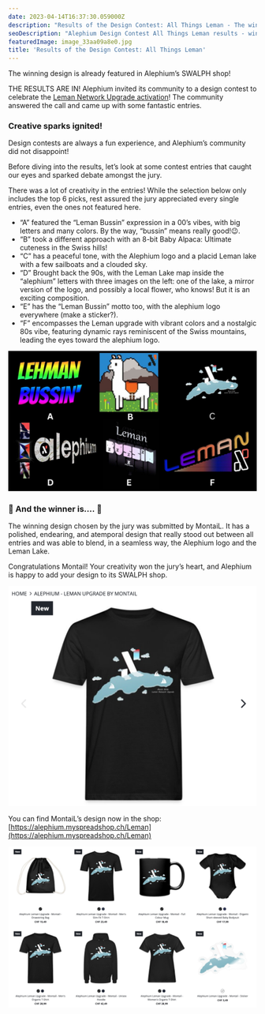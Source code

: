 ```yaml
---
date: 2023-04-14T16:37:30.059000Z
description: "Results of the Design Contest: All Things Leman - The winning design is already featured in Alephium's SWALPH shop! Celebrate the creative community contest winners."
seoDescription: "Alephium Design Contest All Things Leman results - winning design featured in SWALPH shop. Creative community contest winners announced."
featuredImage: image_33aa09a8e0.jpg
title: 'Results of the Design Contest: All Things Leman'
---
```


The winning design is already featured in Alephium’s SWALPH shop!

THE RESULTS ARE IN! Alephium invited its community to a design contest to celebrate the [Leman Network Upgrade activation](/news/post/the-leman-network-upgrade-is-live-f52c89b7dd6a)! The community answered the call and came up with some fantastic entries.

### Creative sparks ignited!

Design contests are always a fun experience, and Alephium’s community did not disappoint!

Before diving into the results, let’s look at some contest entries that caught our eyes and sparked debate amongst the jury.

There was a lot of creativity in the entries! While the selection below only includes the top 6 picks, rest assured the jury appreciated every single entries, even the ones not featured here.

- “A” featured the “Leman Bussin” expression in a 00’s vibes, with big letters and many colors. By the way, “bussin” means really good!😉.
- “B” took a different approach with an 8-bit Baby Alpaca: Ultimate cuteness in the Swiss hills!
- “C” has a peaceful tone, with the Alephium logo and a placid Leman lake with a few sailboats and a clouded sky.
- “D” Brought back the 90s, with the Leman Lake map inside the “alephium” letters with three images on the left: one of the lake, a mirror version of the logo, and possibly a local flower, who knows! But it is an exciting composition.
- “E” has the “Leman Bussin” motto too, with the alephium logo everywhere (make a sticker?).
- “F” encompasses the Leman upgrade with vibrant colors and a nostalgic 80s vibe, featuring dynamic rays reminiscent of the Swiss mountains, leading the eyes toward the alephium logo.

![](image_682e53d7b2.jpg)

### 🥁 And the winner is…. 🥁

The winning design chosen by the jury was submitted by MontaiL. It has a polished, endearing, and atemporal design that really stood out between all entries and was able to blend, in a seamless way, the Alephium logo and the Leman Lake.

Congratulations Montail! Your creativity won the jury’s heart, and Alephium is happy to add your design to its SWALPH shop.

![](image_4c828993d0.jpg)

You can find MontaiL’s design now in the shop: [https://alephium.myspreadshop.ch/Leman](https://alephium.myspreadshop.ch/Leman)

![](image_a4df5d9795.jpg)
